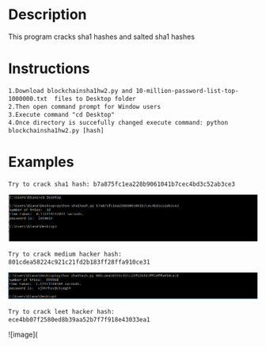 # Description
This program cracks sha1 hashes and salted sha1 hashes
# Instructions
	1.Download blockchainsha1hw2.py and 10-million-password-list-top-1000000.txt  files to Desktop folder
	2.Then open command prompt for Window users
	3.Execute command "cd Desktop"
	4.Once directory is succefully changed execute command: python blockchainsha1hw2.py [hash]

# Examples
	Try to crack sha1 hash: b7a875fc1ea228b9061041b7cec4bd3c52ab3ce3
![image](https://github.com/Dilianny/BlockchainHW2/blob/master/1a.PNG)

	Try to crack medium hacker hash: 801cdea58224c921c21fd2b183ff28ffa910ce31  
![image](https://github.com/Dilianny/BlockchainHW2/blob/master/1b.PNG)

	Try to crack leet hacker hash: ece4bb07f2580ed8b39aa52b7f7f918e43033ea1 
![image](	
